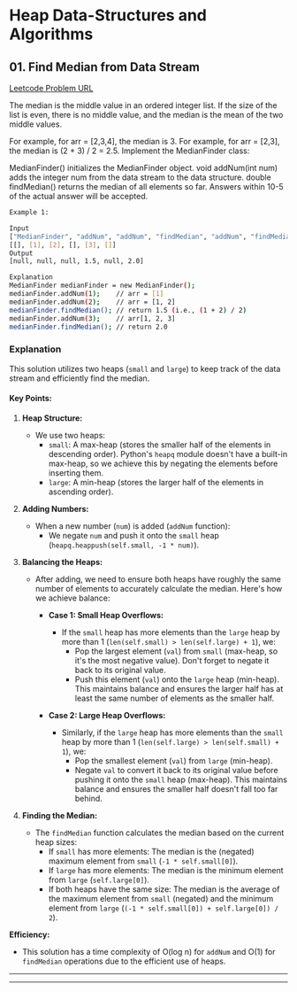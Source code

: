 # Heap Data-Structures and Algorithms

## 01. Find Median from Data Stream

[Leetcode Problem URL](https://leetcode.com/problems/find-median-from-data-stream/description/)

The median is the middle value in an ordered integer list. If the size of the list is even, there is no middle value, and the median is the mean of the two middle values.

For example, for arr = [2,3,4], the median is 3.
For example, for arr = [2,3], the median is (2 + 3) / 2 = 2.5.
Implement the MedianFinder class:

MedianFinder() initializes the MedianFinder object.
void addNum(int num) adds the integer num from the data stream to the data structure.
double findMedian() returns the median of all elements so far. Answers within 10-5 of the actual answer will be accepted.

```bash
Example 1:

Input
["MedianFinder", "addNum", "addNum", "findMedian", "addNum", "findMedian"]
[[], [1], [2], [], [3], []]
Output
[null, null, null, 1.5, null, 2.0]

Explanation
MedianFinder medianFinder = new MedianFinder();
medianFinder.addNum(1);    // arr = [1]
medianFinder.addNum(2);    // arr = [1, 2]
medianFinder.findMedian(); // return 1.5 (i.e., (1 + 2) / 2)
medianFinder.addNum(3);    // arr[1, 2, 3]
medianFinder.findMedian(); // return 2.0
```

### Explanation

This solution utilizes two heaps (`small` and `large`) to keep track of the data stream and efficiently find the median.

#### Key Points:

1. **Heap Structure:**

   - We use two heaps:
     - `small`: A max-heap (stores the smaller half of the elements in descending order). Python's `heapq` module doesn't have a built-in max-heap, so we achieve this by negating the elements before inserting them.
     - `large`: A min-heap (stores the larger half of the elements in ascending order).

2. **Adding Numbers:**

   - When a new number (`num`) is added (`addNum` function):
     - We negate `num` and push it onto the `small` heap (`heapq.heappush(self.small, -1 * num)`).

3. **Balancing the Heaps:**

   - After adding, we need to ensure both heaps have roughly the same number of elements to accurately calculate the median. Here's how we achieve balance:

     - **Case 1: Small Heap Overflows:**

       - If the `small` heap has more elements than the `large` heap by more than 1 (`len(self.small) > len(self.large) + 1`), we:
         - Pop the largest element (`val`) from `small` (max-heap, so it's the most negative value). Don't forget to negate it back to its original value.
         - Push this element (`val`) onto the `large` heap (min-heap). This maintains balance and ensures the larger half has at least the same number of elements as the smaller half.

     - **Case 2: Large Heap Overflows:**
       - Similarly, if the `large` heap has more elements than the `small` heap by more than 1 (`len(self.large) > len(self.small) + 1`), we:
         - Pop the smallest element (`val`) from `large` (min-heap).
         - Negate `val` to convert it back to its original value before pushing it onto the `small` heap (max-heap). This maintains balance and ensures the smaller half doesn't fall too far behind.

4. **Finding the Median:**

   - The `findMedian` function calculates the median based on the current heap sizes:
     - If `small` has more elements: The median is the (negated) maximum element from `small` (`-1 * self.small[0]`).
     - If `large` has more elements: The median is the minimum element from `large` (`self.large[0]`).
     - If both heaps have the same size: The median is the average of the maximum element from `small` (negated) and the minimum element from `large` (`(-1 * self.small[0]) + self.large[0]) / 2`).

**Efficiency:**

- This solution has a time complexity of O(log n) for `addNum` and O(1) for `findMedian` operations due to the efficient use of heaps.

---

---
